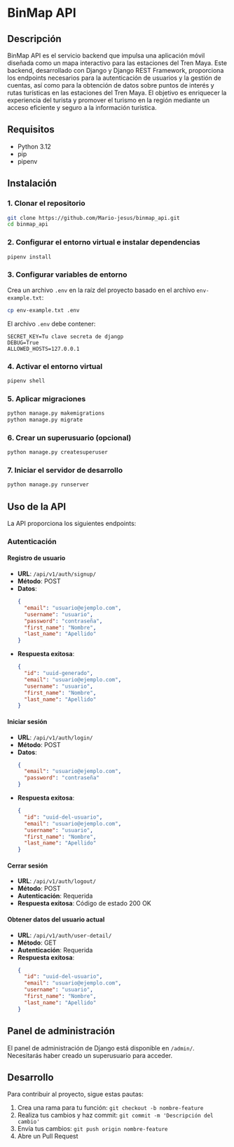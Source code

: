 # BinMap API

## Descripción
BinMap API es el servicio backend que impulsa una aplicación móvil diseñada como un mapa interactivo para las estaciones del Tren Maya. Este backend, desarrollado con Django y Django REST Framework, proporciona los endpoints necesarios para la autenticación de usuarios y la gestión de cuentas, así como para la obtención de datos sobre puntos de interés y rutas turísticas en las estaciones del Tren Maya. El objetivo es enriquecer la experiencia del turista y promover el turismo en la región mediante un acceso eficiente y seguro a la información turística.

## Requisitos
- Python 3.12
- pip
- pipenv

## Instalación

### 1. Clonar el repositorio
```bash
git clone https://github.com/Mario-jesus/binmap_api.git
cd binmap_api
```

### 2. Configurar el entorno virtual e instalar dependencias
```bash
pipenv install
```

### 3. Configurar variables de entorno
Crea un archivo `.env` en la raíz del proyecto basado en el archivo `env-example.txt`:
```bash
cp env-example.txt .env
```

El archivo `.env` debe contener:
```env
SECRET_KEY=Tu clave secreta de djangp
DEBUG=True
ALLOWED_HOSTS=127.0.0.1
```

### 4. Activar el entorno virtual
```bash
pipenv shell
```

### 5. Aplicar migraciones
```bash
python manage.py makemigrations
python manage.py migrate
```

### 6. Crear un superusuario (opcional)
```bash
python manage.py createsuperuser
```

### 7. Iniciar el servidor de desarrollo
```bash
python manage.py runserver
```

## Uso de la API

La API proporciona los siguientes endpoints:

### Autenticación

#### Registro de usuario
- **URL**: `/api/v1/auth/signup/`
- **Método**: POST
- **Datos**:
  ```json
  {
    "email": "usuario@ejemplo.com",
    "username": "usuario",
    "password": "contraseña",
    "first_name": "Nombre",
    "last_name": "Apellido"
  }
  ```
- **Respuesta exitosa**:
  ```json
  {
    "id": "uuid-generado",
    "email": "usuario@ejemplo.com",
    "username": "usuario",
    "first_name": "Nombre",
    "last_name": "Apellido"
  }
  ```

#### Iniciar sesión
- **URL**: `/api/v1/auth/login/`
- **Método**: POST
- **Datos**:
  ```json
  {
    "email": "usuario@ejemplo.com",
    "password": "contraseña"
  }
  ```
- **Respuesta exitosa**:
  ```json
  {
    "id": "uuid-del-usuario",
    "email": "usuario@ejemplo.com",
    "username": "usuario",
    "first_name": "Nombre",
    "last_name": "Apellido"
  }
  ```

#### Cerrar sesión
- **URL**: `/api/v1/auth/logout/`
- **Método**: POST
- **Autenticación**: Requerida
- **Respuesta exitosa**: Código de estado 200 OK

#### Obtener datos del usuario actual
- **URL**: `/api/v1/auth/user-detail/`
- **Método**: GET
- **Autenticación**: Requerida
- **Respuesta exitosa**:
  ```json
  {
    "id": "uuid-del-usuario",
    "email": "usuario@ejemplo.com",
    "username": "usuario",
    "first_name": "Nombre",
    "last_name": "Apellido"
  }
  ```

## Panel de administración
El panel de administración de Django está disponible en `/admin/`. Necesitarás haber creado un superusuario para acceder.

## Desarrollo
Para contribuir al proyecto, sigue estas pautas:

1. Crea una rama para tu función: `git checkout -b nombre-feature`
2. Realiza tus cambios y haz commit: `git commit -m 'Descripción del cambio'`
3. Envía tus cambios: `git push origin nombre-feature`
4. Abre un Pull Request